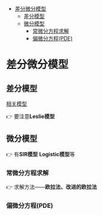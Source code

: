 - [差分微分模型](#%e5%b7%ae%e5%88%86%e5%be%ae%e5%88%86%e6%a8%a1%e5%9e%8b)
  - [差分模型](#%e5%b7%ae%e5%88%86%e6%a8%a1%e5%9e%8b)
  - [微分模型](#%e5%be%ae%e5%88%86%e6%a8%a1%e5%9e%8b)
    - [常微分方程求解](#%e5%b8%b8%e5%be%ae%e5%88%86%e6%96%b9%e7%a8%8b%e6%b1%82%e8%a7%a3)
    - [偏微分方程(PDE)](#%e5%81%8f%e5%be%ae%e5%88%86%e6%96%b9%e7%a8%8bpde)

# 差分微分模型

## 差分模型

[相关模型](https://wenku.baidu.com/view/c9df2c2e453610661ed9f4fb.html?sxts=1587604537519)

👉 要注意**Leslie模型**

## 微分模型

👉 有**SIR模型** **Logistic模型**等

### 常微分方程求解

👉 求解方法——**欧拉法、改进的欧拉法**

### 偏微分方程(PDE)